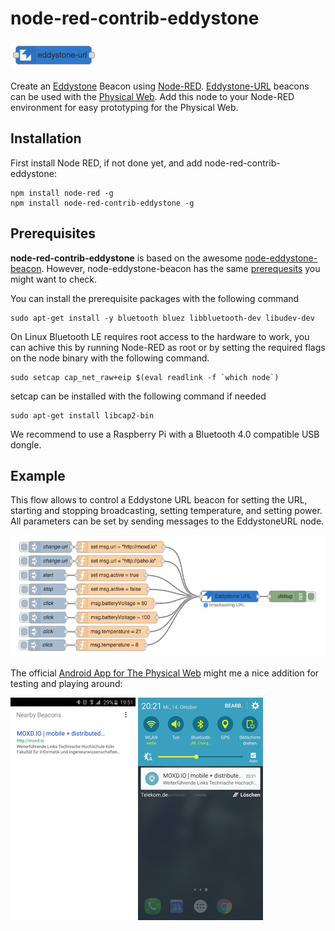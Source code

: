 # node-red-contrib-eddystone

![sample](img/eddystonenode.png)

Create an [Eddystone](https://github.com/google/eddystone) Beacon using [Node-RED](http://nodered.org/). [Eddystone-URL](https://github.com/google/eddystone/tree/master/eddystone-url) beacons can be used with the [Physical Web](http://google.github.io/physical-web/). Add this node to your Node-RED environment for easy prototyping for the Physical Web.

## Installation

First install Node RED, if not done yet, and add node-red-contrib-eddystone:

```
npm install node-red -g
npm install node-red-contrib-eddystone -g
```

## Prerequisites

**node-red-contrib-eddystone** is based on the awesome [node-eddystone-beacon](https://github.com/don/node-eddystone-beacon). However, node-eddystone-beacon has the same [prerequesits](https://github.com/don/node-eddystone-beacon#prerequisites) you might want to check. 

You can install the prerequisite packages with the following command

```
sudo apt-get install -y bluetooth bluez libbluetooth-dev libudev-dev
```

On Linux Bluetooth LE requires root access to the hardware to work, you can achive this by running Node-RED as root or by setting the required flags on the node binary with the following command.

```
sudo setcap cap_net_raw+eip $(eval readlink -f `which node`)
```

setcap can be installed with the following command if needed

```
sudo apt-get install libcap2-bin
```

We recommend to use a Raspberry Pi with a Bluetooth 4.0 compatible USB dongle.

## Example
This flow allows to control a Eddystone URL beacon for setting the URL, starting and stopping broadcasting, setting temperature, and setting power. All parameters can be set by sending messages to the EddystoneURL node.

![sample](img/sample.png)

The official [Android App for The Physical Web](https://play.google.com/store/apps/details?id=physical_web.org.physicalweb) might me a nice addition for testing and playing around:

![screen01](img/screen01.png)
![screen02](img/screen02.png)
